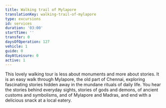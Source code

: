 ```yaml
---
title: Walking trail of Mylapore
translationKey: walking-trail-of-mylapore
type: excursions
id: services
duration: '03:00'
startTime: ''
transfer: 0
daysOfOperation: 127
vehicle: 1
guide: 0
dayAtLeisure: 0
active: 1
---
```

This lovely walking tour is less about monuments and more about stories. It is an easy walk through Mylapore, the old part of Chennai, exploring fascinating stories hidden away in the mundane rituals of daily life. You hear the stories behind everyday sights, stories of gods and demons, of ancient customs and symbolisms, and of Mylapore and Madras, and end with a delicious snack at a local eatery.